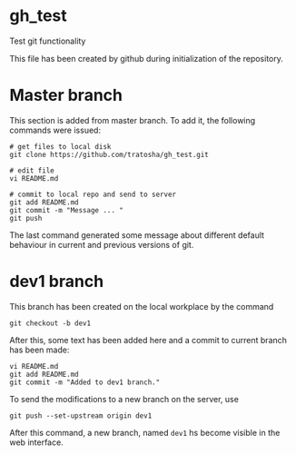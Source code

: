 # gh_test
Test git functionality

This file has been created by github during initialization of the repository. 

# Master branch
This section is added from master branch. To add it, the following commands were issued:

    # get files to local disk
    git clone https://github.com/tratosha/gh_test.git

    # edit file
    vi README.md

    # commit to local repo and send to server
    git add README.md
    git commit -m "Message ... "
    git push 

The last command generated some message about different default behaviour in current and previous versions of git.
    


# dev1 branch
This branch has been created on the local workplace by the command

    git checkout -b dev1

After this, some text has been added here and a commit to current branch has been made:

    vi README.md
    git add README.md
    git commit -m "Added to dev1 branch."

To send the modifications to a new branch on the server, use

    git push --set-upstream origin dev1

After this command, a new branch, named ``dev1`` hs become visible in the web interface. 
